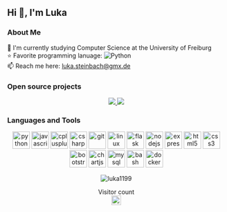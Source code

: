 ## Hi 👋, I'm Luka
### About Me

:office: I'm currently studying Computer Science at the University of Freiburg  
:star: Favorite programming lanuage: ![Python](https://img.shields.io/badge/-Python-000000?style=flat&logo=python)  
:mailbox: Reach me here: <a href="mailto:luka.steinbach@gmx.de">luka.steinbach@gmx.de</a>  

<h3>Open source projects</h3>
<p align="center">
    <a href="https://github.com/luka1199/geo-heatmap">
        <img src="https://github-readme-stats.vercel.app/api/pin/?username=luka1199&repo=geo-heatmap" />
    </a>
    <a href="https://github.com/luka1199/Leaflet.AnimatedSearchBox">
        <img src="https://github-readme-stats.vercel.app/api/pin/?username=luka1199&repo=Leaflet.AnimatedSearchBox" />
    </a>
</p>
<!-- Dark mode -->
<!-- <p align="center">
    <a href="https://github.com/luka1199/geo-heatmap">
        <img src="https://github-readme-stats.vercel.app/api/pin/?username=luka1199&repo=geo-heatmap&title_color=d6d8da&icon_color=d6d8da&text_color=9da5b4&bg_color=31363f" />
    </a>
    <a href="https://github.com/luka1199/Leaflet.AnimatedSearchBox">
        <img src="https://github-readme-stats.vercel.app/api/pin/?username=luka1199&repo=Leaflet.AnimatedSearchBox&title_color=d6d8da&icon_color=d6d8da&text_color=9da5b4&bg_color=31363f" />
    </a>
</p> -->

<h3>Languages and Tools</h3>
<p align="center">
    <img src="https://devicons.github.io/devicon/devicon.git/icons/python/python-original.svg" alt="python" width="40"
        height="40" />
    <img src="https://devicons.github.io/devicon/devicon.git/icons/javascript/javascript-original.svg" alt="javascript"
        width="40" height="40" />
    <img src="https://devicons.github.io/devicon/devicon.git/icons/cplusplus/cplusplus-original.svg" alt="cplusplus"
        width="40" height="40" />
    <img src="https://devicons.github.io/devicon/devicon.git/icons/csharp/csharp-original.svg" alt="csharp" width="40"
        height="40" />
    <img src="https://www.vectorlogo.zone/logos/git-scm/git-scm-icon.svg" alt="git" width="40" height="40" />
    <img src="https://devicons.github.io/devicon/devicon.git/icons/linux/linux-original.svg" alt="linux" width="40"
        height="40" />
    <img src="https://www.vectorlogo.zone/logos/pocoo_flask/pocoo_flask-icon.svg" alt="flask" width="40" height="40" />
    <img src="https://devicons.github.io/devicon/devicon.git/icons/nodejs/nodejs-original-wordmark.svg" alt="nodejs"
        width="40" height="40" />
    <img src="https://devicons.github.io/devicon/devicon.git/icons/express/express-original-wordmark.svg" alt="express"
        width="40" height="40" />
    <img src="https://devicons.github.io/devicon/devicon.git/icons/html5/html5-original-wordmark.svg" alt="html5"
        width="40" height="40" />
    <img src="https://devicons.github.io/devicon/devicon.git/icons/css3/css3-original-wordmark.svg" alt="css3"
        width="40" height="40" />
    <img src="https://devicons.github.io/devicon/devicon.git/icons/bootstrap/bootstrap-plain.svg" alt="bootstrap"
        width="40" height="40" />
    <img src="https://www.chartjs.org/media/logo-title.svg" alt="chartjs" width="40" height="40" />
    <img src="https://devicons.github.io/devicon/devicon.git/icons/mysql/mysql-original-wordmark.svg" alt="mysql"
        width="40" height="40" />
    <img src="https://www.vectorlogo.zone/logos/gnu_bash/gnu_bash-icon.svg" alt="bash" width="40" height="40" />
    <img src="https://devicons.github.io/devicon/devicon.git/icons/docker/docker-original-wordmark.svg" alt="docker"
        width="40" height="40" />
</p>

<p align="center">
    <img src="https://github-readme-stats.vercel.app/api/top-langs/?username=luka1199&layout=compact&hide=html"
        alt="luka1199" />
</p>

<!-- Dark mode -->
<!-- <p align="center">
    <img src="https://github-readme-stats.vercel.app/api/top-langs/?username=luka1199&layout=compact&hide=html&title_color=d6d8da&icon_color=d6d8da&text_color=9da5b4&bg_color=31363f"
        alt="luka1199" />
</p> -->


<p align="center"> 
  Visitor count<br>
  <img height="22px" src="https://profile-counter.glitch.me/luka1199/count.svg" />
</p>
